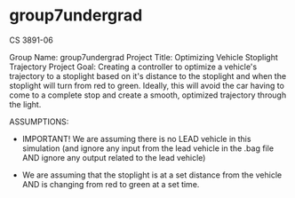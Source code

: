 # group7undergrad
CS 3891-06 

Group Name: group7undergrad
Project Title: Optimizing Vehicle Stoplight Trajectory
Project Goal: Creating a controller to optimize a vehicle's trajectory to a stoplight based on it's distance to the stoplight and when the stoplight will turn from red to green. Ideally, this will avoid the car having to come to a complete stop and create a smooth, optimized trajectory through the light. 

ASSUMPTIONS: 
- IMPORTANT! We are assuming there is no LEAD vehicle in this simulation (and ignore any input from the lead vehicle in the .bag file AND ignore any output related to the lead vehicle)

-  We are assuming that the stoplight is at a set distance from the vehicle AND is changing from red to green at a set time.
